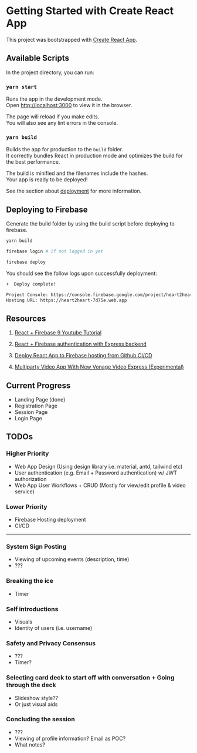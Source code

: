 # Getting Started with Create React App

This project was bootstrapped with [Create React App](https://github.com/facebook/create-react-app).

## Available Scripts

In the project directory, you can run:

### `yarn start`

Runs the app in the development mode.\
Open [http://localhost:3000](http://localhost:3000) to view it in the browser.

The page will reload if you make edits.\
You will also see any lint errors in the console.

### `yarn build`

Builds the app for production to the `build` folder.\
It correctly bundles React in production mode and optimizes the build for the best performance.

The build is minified and the filenames include the hashes.\
Your app is ready to be deployed!

See the section about [deployment](https://facebook.github.io/create-react-app/docs/deployment) for more information.

## Deploying to Firebase

Generate the build folder by using the build script before deploying to firebase.

```bash
yarn build

firebase login # If not logged in yet

firebase deploy
```

You should see the follow logs upon successfully deployment:

```bash
+  Deploy complete!

Project Console: https://console.firebase.google.com/project/heart2heart-7d75e/overview
Hosting URL: https://heart2heart-7d75e.web.app
```

## Resources

1. [React + Firebase 9 Youtube Tutorial](https://www.youtube.com/watch?v=jCY6DH8F4oc&list=WL&index=10)

2. [React + Firebase authentication with Express backend](https://www.youtube.com/watch?v=Jfkme6WE_Dk)

3. [Deploy React App to Firebase hosting from Github CI/CD](https://www.youtube.com/watch?v=kLEp5tGDqcI)

4. [Multiparty Video App With New Vonage Video Express (Experimental)](https://learn.vonage.com/blog/2021/09/27/create-a-multiparty-video-app-with-the-new-video-express/?utm_source=reddit&utm_medium=organic&utm_campaign=social_media)

## Current Progress

- Landing Page (done)
- Registration Page
- Session Page
- Login Page

## TODOs

### Higher Priority

- Web App Design (Using design library i.e. material, antd, tailwind etc)
- User authentication (e.g. Email + Password authentication) w/ JWT authorization
- Web App User Workflows + CRUD (Mostly for view/edit profile & video service)

### Lower Priority

- Firebase Hosting deployment
- CI/CD

---

### System Sign Posting

- Viewing of upcoming events (description, time)
- ???

### Breaking the ice

- Timer

### Self introductions

- Visuals
- Identity of users (i.e. username)

### Safety and Privacy Consensus

- ???
- Timer?

### Selecting card deck to start off with conversation + Going through the deck

- Slideshow style??
- Or just visual aids

### Concluding the session

- ???
- Viewing of profile information? Email as POC?
- What notes?
